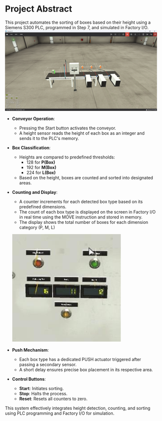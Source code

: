 # Project Abstract

This project automates the sorting of boxes based on their height using a Siemens S300 PLC, programmed in Step 7, and simulated in Factory I/O.
![factory](images/world.png)
- **Conveyor Operation**: 
  - Pressing the Start button activates the conveyor.
  - A height sensor reads the height of each box as an integer and sends it to the PLC's memory.

- **Box Classification**:
  - Heights are compared to predefined thresholds: 
    - 128 for **P(Box)**
    - 192 for **M(Box)**
    - 224 for **L(Box)**
  - Based on the height, boxes are counted and sorted into designated areas.

- **Counting and Display**:
  - A counter increments for each detected box type based on its predefined dimensions.
  - The count of each box type is displayed on the screen in Factory I/O in real time using the MOVE instruction and stored in memory.
  - The display shows the total number of boxes for each dimension category (P, M, L)
    
  ![display](images/control.png)

- **Push Mechanism**:
  - Each box type has a dedicated PUSH actuator triggered after passing a secondary sensor. 
  - A short delay ensures precise box placement in its respective area.

- **Control Buttons**:
  - **Start**: Initiates sorting.
  - **Stop**: Halts the process.
  - **Reset**: Resets all counters to zero.

This system effectively integrates height detection, counting, and sorting using PLC programming and Factory I/O for simulation. 
